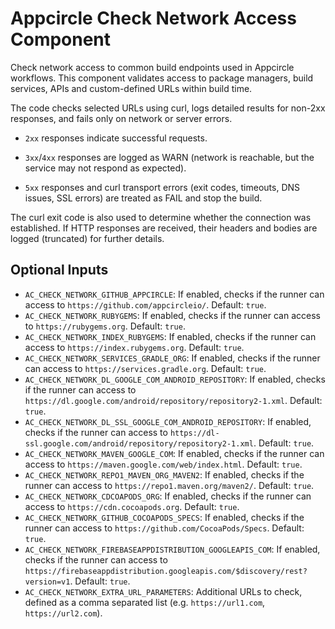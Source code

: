 # Appcircle Check Network Access Component

Check network access to common build endpoints used in Appcircle workflows. This component validates access to package managers, build services, APIs and custom-defined URLs within build time.

The code checks selected URLs using curl, logs detailed results for non-2xx responses, and fails only on network or server errors.

- `2xx` responses indicate successful requests.

- `3xx`/`4xx` responses are logged as WARN (network is reachable, but the service may not respond as expected).

- `5xx` responses and curl transport errors (exit codes, timeouts, DNS issues, SSL errors) are treated as FAIL and stop the build.

The curl exit code is also used to determine whether the connection was established. If HTTP responses are received, their headers and bodies are logged (truncated) for further details.

## Optional Inputs

- `AC_CHECK_NETWORK_GITHUB_APPCIRCLE`: If enabled, checks if the runner can access to `https://github.com/appcircleio/`. Default: `true`.
- `AC_CHECK_NETWORK_RUBYGEMS`: If enabled, checks if the runner can access to `https://rubygems.org`. Default: `true`.
- `AC_CHECK_NETWORK_INDEX_RUBYGEMS`: If enabled, checks if the runner can access to `https://index.rubygems.org`. Default: `true`.
- `AC_CHECK_NETWORK_SERVICES_GRADLE_ORG`: If enabled, checks if the runner can access to `https://services.gradle.org`. Default: `true`.
- `AC_CHECK_NETWORK_DL_GOOGLE_COM_ANDROID_REPOSITORY`: If enabled, checks if the runner can access to `https://dl.google.com/android/repository/repository2-1.xml`. Default: `true`.
- `AC_CHECK_NETWORK_DL_SSL_GOOGLE_COM_ANDROID_REPOSITORY`: If enabled, checks if the runner can access to `https://dl-ssl.google.com/android/repository/repository2-1.xml`. Default: `true`.
- `AC_CHECK_NETWORK_MAVEN_GOOGLE_COM`: If enabled, checks if the runner can access to `https://maven.google.com/web/index.html`. Default: `true`.
- `AC_CHECK_NETWORK_REPO1_MAVEN_ORG_MAVEN2`: If enabled, checks if the runner can access to `https://repo1.maven.org/maven2/`. Default: `true`.
- `AC_CHECK_NETWORK_CDCOAPODS_ORG`: If enabled, checks if the runner can access to `https://cdn.cocoapods.org`. Default: `true`.
- `AC_CHECK_NETWORK_GITHUB_COCOAPODS_SPECS`: If enabled, checks if the runner can access to `https://github.com/CocoaPods/Specs`. Default: `true`.
- `AC_CHECK_NETWORK_FIREBASEAPPDISTRIBUTION_GOOGLEAPIS_COM`: If enabled, checks if the runner can access to `https://firebaseappdistribution.googleapis.com/$discovery/rest?version=v1`. Default: `true`.
- `AC_CHECK_NETWORK_EXTRA_URL_PARAMETERS`: Additional URLs to check, defined as a comma separated list (e.g. `https://url1.com`, `https://url2.com`).
